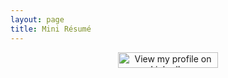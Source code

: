 ```yaml
---
layout: page
title: Mini Résumé
---
```


<p style="text-align: center;">
<a href="http://www.linkedin.com/in/technommy">
	<img src="http://f.cl.ly/items/3S3m1r2u1a2s3B1l2e1H/btn_viewmy_160x25.png" width="160" height="25" border="0" alt="View my profile on LinkedIn">
</a>
</p>
